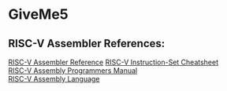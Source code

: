 # GiveMe5

## RISC-V Assembler References:

[RISC-V Assembler Reference](https://website-name.com](https://michaeljclark.github.io/asm.html)https://michaeljclark.github.io/asm.html)  
[RISC-V Instruction-Set Cheatsheet](https://itnext.io/risc-v-instruction-set-cheatsheet-70961b4bbe8)  
[RISC-V Assembly Programmers Manual](https://github.com/riscv-non-isa/riscv-asm-manual/blob/master/riscv-asm.md)  
[RISC-V Assembly Language](https://web.eecs.utk.edu/~smarz1/courses/ece356/notes/assembly/)  





